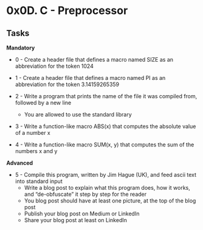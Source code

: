 # 0x0D. C - Preprocessor #

## Tasks ##

**Mandatory**
* 0 - Create a header file that defines a macro named SIZE as an abbreviation for the token 1024

* 1 - Create a header file that defines a macro named PI as an abbreviation for the token 3.14159265359

* 2 - Write a program that prints the name of the file it was compiled from, followed by a new line
	* You are allowed to use the standard library

* 3 - Write a function-like macro ABS(x) that computes the absolute value of a number x

* 4 - Write a function-like macro SUM(x, y) that computes the sum of the numbers x and y

**Advanced**
* 5 - Compile this program, written by Jim Hague (UK), and feed ascii text into standard input
	* Write a blog post to explain what this program does, how it works, and “de-obfuscate” it step by step for the reader
	* You blog post should have at least one picture, at the top of the blog post
	* Publish your blog post on Medium or LinkedIn
	* Share your blog post at least on LinkedIn
